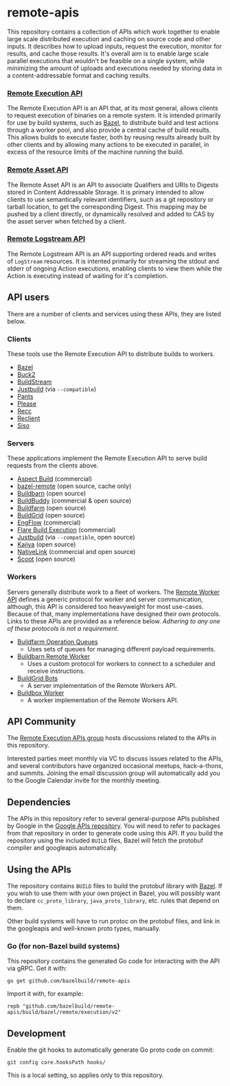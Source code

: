 # remote-apis

This repository contains a collection of APIs which work together to enable
large scale distributed execution and caching on source code and other inputs.
It describes how to upload inputs, request the execution, monitor for results,
and cache those results. It's overall aim is to enable large scale parallel executions
that wouldn't be feasible on a single system, while minimizing the amount of uploads
and executions needed by storing data in a content-addressable format and caching results.

### [Remote Execution API](build/bazel/remote/execution/v2/remote_execution.proto)

The Remote Execution API is an API that, at its most general, allows clients to request
execution of binaries on a remote system. It is intended primarily for use by build systems,
such as [Bazel](bazel.build), to distribute build and test actions through a worker pool,
and also provide a central cache of build results. This allows builds to execute
faster, both by reusing results already built by other clients and by allowing many
actions to be executed in parallel, in excess of the resource limits of the machine
running the build.

### [Remote Asset API](build/bazel/remote/asset/v1/remote_asset.proto)

The Remote Asset API is an API to associate Qualifiers and URIs to Digests stored in
Content Addressable Storage. It is primary intended to allow clients to use semantically
relevant identifiers, such as a git repository or tarball location, to get the corresponding
Digest. This mapping may be pushed by a client directly, or dynamically resolved and added
to CAS by the asset server when fetched by a client.

### [Remote Logstream API](build/bazel/remote/logstream/v1/remote_logstream.proto)

The Remote Logstream API is an API supporting ordered reads and writes of `LogStream`
resources. It is intented primarily for streaming the stdout and stderr of ongoing Action
executions, enabling clients to view them while the Action is executing instead of waiting
for it's completion.

## API users

There are a number of clients and services using these APIs, they are listed
below.

### Clients
These tools use the Remote Execution API to distribute builds to workers.

* [Bazel](https://bazel.build)
* [Buck2](https://github.com/facebook/buck2)
* [BuildStream](https://buildstream.build/)
* [Justbuild](https://github.com/just-buildsystem/justbuild) (via `--compatible`)
* [Pants](https://www.pantsbuild.org)
* [Please](https://please.build)
* [Recc](https://gitlab.com/bloomberg/recc)
* [Reclient](https://github.com/bazelbuild/reclient)
* [Siso](https://chromium.googlesource.com/infra/infra/+/refs/heads/main/go/src/infra/build/siso/)

### Servers
These applications implement the Remote Execution API to serve build requests
from the clients above.

* [Aspect Build](https://www.aspect.build/) (commercial)
* [bazel-remote](https://github.com/buchgr/bazel-remote) (open source, cache only)
* [Buildbarn](https://github.com/buildbarn) (open source)
* [BuildBuddy](https://www.buildbuddy.io/) (commercial & open source)
* [Buildfarm](https://github.com/bazelbuild/bazel-buildfarm) (open source)
* [BuildGrid](https://buildgrid.build/) (open source)
* [EngFlow](https://www.engflow.com/) (commercial)
* [Flare Build Execution](https://flare.build/products/flare-build-execution) (commercial)
* [Justbuild](https://github.com/just-buildsystem/justbuild/blob/master/doc/tutorial/just-execute.org) (via `--compatible`, open source)
* [Kajiya](https://chromium.googlesource.com/infra/infra/+/refs/heads/main/go/src/infra/build/kajiya/) (open source)
* [NativeLink](https://github.com/TraceMachina/nativelink) (commercial and open source)
* [Scoot](https://github.com/twitter/scoot) (open source)

### Workers
Servers generally distribute work to a fleet of workers.
The [Remote Worker API](https://docs.google.com/document/d/1s_AzRRD2mdyktKUj2HWBn99rMg_3tcPvdjx3MPbFidU)
defines a generic protocol for worker and server communication, although, 
this API is considered too heavyweight for most use-cases. Because of that, 
many implementations have designed their own protocols. Links to these APIs
are provided as a reference below.
*Adhering to any one of these protocols is not a requirement.*

* [Buildfarm Operation Queues](https://bazelbuild.github.io/bazel-buildfarm/docs/architecture/queues/)
  * Uses sets of queues for managing different payload requirements.
* [Buildbarn Remote Worker](https://github.com/buildbarn/bb-remote-execution/blob/master/pkg/proto/remoteworker/remoteworker.proto)
  * Uses a custom protocol for workers to connect to a scheduler and receive instructions.
* [BuildGrid Bots](https://buildgrid.build/developer/data_model.html#rwapi)
  * A server implementation of the Remote Workers API.
* [Buildbox Worker](https://gitlab.com/BuildGrid/buildbox/buildbox-worker)
  * A worker implementation of the Remote Workers API.

## API Community

The [Remote Execution APIs
group](https://groups.google.com/forum/#!forum/remote-execution-apis) hosts
discussions related to the APIs in this repository.

Interested parties meet monthly via VC to discuss issues related to the APIs,
and several contributors have organized occasional meetups, hack-a-thons, and
summits. Joining the email discussion group will automatically add you to the
Google Calendar invite for the monthly meeting.

## Dependencies

The APIs in this repository refer to several general-purpose APIs published by
Google in the [Google APIs
repository](https://github.com/googleapis/googleapis). You will need to refer to
packages from that repository in order to generate code using this API. If you
build the repository using the included `BUILD` files, Bazel will fetch the
protobuf compiler and googleapis automatically.

## Using the APIs

The repository contains `BUILD` files to build the protobuf library with
[Bazel](https://bazel.build/). If you wish to use them with your own project in
Bazel, you will possibly want to declare `cc_proto_library`,
`java_proto_library`, etc. rules that depend on them.

Other build systems will have to run protoc on the protobuf files, and link in
the googleapis and well-known proto types, manually.

### Go (for non-Bazel build systems)

This repository contains the generated Go code for interacting with the API via
gRPC. Get it with:

```
go get github.com/bazelbuild/remote-apis
```

Import it with, for example:

```
repb "github.com/bazelbuild/remote-apis/build/bazel/remote/execution/v2"
```

## Development

Enable the git hooks to automatically generate Go proto code on commit:

```
git config core.hooksPath hooks/
```

This is a local setting, so applies only to this repository.
